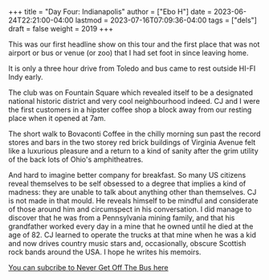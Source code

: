 +++
title = "Day Four: Indianapolis"
author = ["Ebo H"]
date = 2023-06-24T22:21:00-04:00
lastmod = 2023-07-16T07:09:36-04:00
tags = ["dels"]
draft = false
weight = 2019
+++

This was our first headline show on this tour and the first place that was not airport or bus or venue (or zoo) that I had set foot in since leaving home.

It is only a three hour drive from Toledo and bus came to rest outside HI-FI Indy early.

The club was on Fountain Square which revealed itself to be a designated national historic district and very cool neighbourhood indeed.
CJ and I were the first customers in a hipster coffee shop a block away from our resting place when it opened at 7am.

The short walk to Bovaconti Coffee in the chilly morning sun past the record stores and bars in the two storey red brick buildings of Virginia Avenue felt like a luxurious pleasure
and a return to a kind of sanity after the grim utility of the back lots of Ohio's amphitheatres.

And hard to imagine better company for breakfast. So many US citizens reveal themselves to be self obsessed to a degree that implies a kind of madness: they are unable to talk about anything other than themselves. CJ is not made in that mould. He reveals himself to be mindful and considerate of those around him and circumspect in his conversation. I did manage to discover that he was from a Pennsylvania mining family, and that his grandfather worked every day in a mine that he owned until he died at the age of 82. CJ learned to operate the trucks at that mine when he was a kid and now drives country music stars and, occasionally, obscure Scottish rock bands around the USA. I hope he writes his memoirs.

[You can subcribe to Never Get Off The Bus here](https://never-get-off-the-bus.ghost.io/#/portal/)